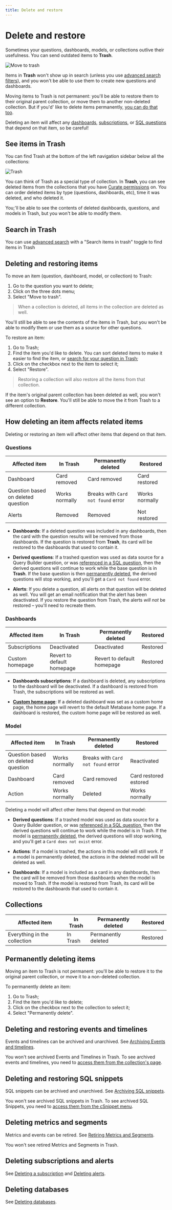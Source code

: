 ```yaml
---
title: Delete and restore
---
```


# Delete and restore

Sometimes your questions, dashboards, models, or collections outlive their usefulness. You can send outdated items to **Trash**.

![Move to trash](./images/move-to-trash.png)

Items in **Trash** won't show up in search (unless you use [advanced search filters](./exploration.md#advanced-search)), and you won't be able to use them to create new questions and dashboards.

Moving items to Trash is not permanent: you'll be able to restore them to their original parent collection, or move them to another non-deleted collection. But if you'd' like to delete items permanently, [you can do that too](#permanently-deleting-items).

Deleting an item will affect any [dashboards](../dashboards/introduction.md), [subscriptions](../dashboards/subscriptions.md), or [SQL questions](../questions/native-editor/referencing-saved-questions-in-queries.md) that depend on that item, so be careful!

## See items in Trash

You can find Trash at the bottom of the left navigation sidebar below all the collections:

![Trash](./images/trash.png)

You can think of Trash as a special type of collection. In **Trash**, you can see deleted items from the collections that you have [Curate permissions](../permissions/collections.md#collection-permission-levels) on. You can order deleted items by type (questions, dashboards, etc), time it was deleted, and who deleted it.

You;'ll be able to see the contents of deleted dashboards, questions, and models in Trash, but you won't be able to modify them.

## Search in Trash

You can use [advanced search](./exploration.md/#advanced-search) with a "Search items in trash" toggle to find items in Trash

## Deleting and restoring items

To move an item (question, dashboard, model, or collection) to Trash:

1. Go to the question you want to delete;
2. Click on the three dots menu;
3. Select "Move to trash".

> When a collection is deleted, all items in the collection are deleted as well.

You'll still be able to see the contents of the items in Trash, but you won't be able to modify them or use them as a source for other questions.

To restore an item:

1. Go to Trash;
2. Find the item you'd like to delete. You can sort deleted items to make it easier to find the item, or [search for your question in Trash](#search-in-trash);
3. Click on the checkbox next to the item to select it;
4. Select "Restore".

> Restoring a collection will also restore all the items from that collection.

If the item's original parent collection has been deleted as well, you won't see an option to **Restore**. You'll still be able to move the it from Trash to a different collection.

## How deleting an item affects related items

Deleting or restoring an item will affect other items that depend on that item.

### Questions

| Affected item                      | In Trash       | Permanently deleted                | Restored       |
| ---------------------------------- | -------------- | ---------------------------------- | -------------- |
| Dashboard                          | Card removed   | Card removed                       | Card restored  |
| Question based on deleted question | Works normally | Breaks with `Card not found` error | Works normally |
| Alerts                             | Removed        | Removed                            | Not restored   |

- **Dashboards**: If a deleted question was included in any dashboards, then the card with the question results will be removed from those dashboards. If the question is restored from **Trash**, its card will be restored to the dashboards that used to contain it.

- **Derived questions**: If a trashed question was used as data source for a Query Builder question, or was [referenced in a SQL question](../questions/native-editor/referencing-saved-questions-in-queries.md), then the derived questions will continue to work while the base question is in **Trash**. If the base question is then [permanently deleted](#permanently-deleting-items), the derived questions will stop working, and you'll get a `Card not found` error.

- **Alerts**: If you delete a question, all alerts on that question will be deleted as well. You will get an email notification that the alert has been deactivated. If you restore the question from Trash, the alerts _will not_ be restored – you'll need to recreate them.

### Dashboards

| Affected item   | In Trash                   | Permanently deleted        | Restored |
| --------------- | -------------------------- | -------------------------- | -------- |
| Subscriptions   | Deactivated                | Deactivated                | Restored |
| Custom homepage | Revert to default homepage | Revert to default homepage | Restored |

- **Dashboards subscriptions**: If a dashboard is deleted, any subscriptions to the dashboard will be deactivated. If a dashboard is restored from Trash, the subscriptions will be restored as well.

- [**Custom home page**](../configuring-metabase/appearance.md#landing-page): If a deleted dashboard was set as a custom home page, the home page will revert to the default Metabase home page. If a dashboard is restored, the custom home page will be restored as well.

### Model

| Affected item                      | In Trash       | Permanently deleted                | Restored              |
| ---------------------------------- | -------------- | ---------------------------------- | --------------------- |
| Question based on deleted question | Works normally | Breaks with `Card not found` error | Reactivated           |
| Dashboard                          | Card removed   | Card removed                       | Card restored estored |
| Action                             | Works normally | Deleted                            | Works normally        |

Deleting a model will affect other items that depend on that model:

- **Derived questions**: If a trashed model was used as data source for a Query Builder question, or was [referenced in a SQL question](../questions/native-editor/referencing-saved-questions-in-queries.md), then the derived questions will continue to work while the model is in Trash. If the model is [permanently deleted](#permanently-deleting-items), the derived questions will stop working, and you'll get a `Card does not exist` error.

- **Actions**: If a model is trashed, the actions in this model will still work. If a model is permanently deleted, the actions in the deleted model will be deleted as well.

- **Dashboards**: If a model is included as a card in any dashboards, then the card will be removed from those dashboards when the model is moved to Trash. If the model is restored from Trash, its card will be restored to the dashboards that used to contain it.

## Collections

| Affected item                | In Trash | Permanently deleted | Restored |
| ---------------------------- | -------- | ------------------- | -------- |
| Everything in the collection | In Trash | Permanently deleted | Restored |

## Permanently deleting items

Moving an item to Trash is not permanent: you'll be able to restore it to the original parent collection, or move it to a non-deleted collection.

To permanently delete an item:

1. Go to Trash;
2. Find the item you'd like to delete;
3. Click on the checkbox next to the collection to select it;
4. Select "Permanently delete".

## Deleting and restoring events and timelines

Events and timelines can be archived and unarchived. See [Archiving Events and timelines](events-and-timelines.md#archiving-timelines).

You won't see archived Events and Timelines in Trash. To see archived events and timelines, you need to [access them from the collection's page](events-and-timelines.md#view-archived-events-and-timelines).

## Deleting and restoring SQL snippets

SQL snippets can be archived and unarchived. See [Archiving SQL snippets](../questions/native-editor/sql-snippets.md#archiving-snippets).

You won't see archived SQL snippets in Trash. To see archived SQL Snippets, you need to [access them from the cSnippet menu](../questions/native-editor/sql-snippets.md#snippet-menu).

## Deleting metrics and segments

Metrics and events can be retired. See [Retiring Metrics and Segments](../data-modeling/segments-and-metrics.md#editing-and-retiring-segments-and-metrics).

You won't see retired Metrics and Segments in Trash.

## Deleting subscriptions and alerts

See [Deleting a subscription](../dashboards/subscriptions.md#deleting-a-subscription) and [Deleting alerts](../questions/sharing/alerts.md#editing-and-deleting-alerts).

## Deleting databases

See [Deleting databases](../databases/connecting.md#deleting-databases).
